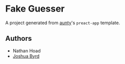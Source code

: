 # Fake Guesser

A project generated from [aunty](https://github.com/abcnews/aunty)'s `preact-app` template.

## Authors

- Nathan Hoad
- [Joshua Byrd](https://github.com/phocks)
